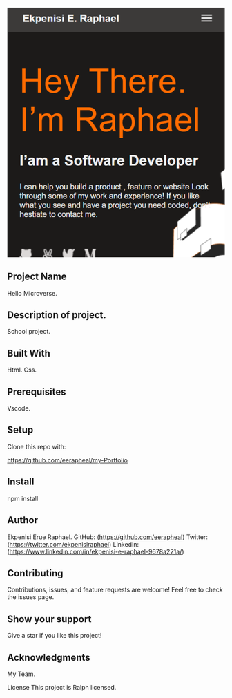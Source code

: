 ![](Screenshot1.png)
## Project Name
Hello Microverse.

## Description of project.
School project.

## Built With
Html. Css.

## Prerequisites
Vscode.

## Setup
Clone this repo with:

https://github.com/eerapheal/my-Portfolio

## Install
npm install

## Author
Ekpenisi Erue Raphael. GitHub: (https://github.com/eerapheal) Twitter: (https://twitter.com/ekpenisiraphael) LinkedIn: (https://www.linkedin.com/in/ekpenisi-e-raphael-9678a221a/)

## Contributing
Contributions, issues, and feature requests are welcome! Feel free to check the issues page.

## Show your support
Give a star if you like this project!

## Acknowledgments
My Team.

License
This project is Ralph licensed.
